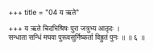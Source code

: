 +++
title = "04 य ऋते"

+++
य ऋते चिदभिश्रिषः पुरा जत्रुभ्य आतृदः ।  
सन्धाता सन्धिं मघवा पुरूवसुर्निष्कर्ता विह्रुतं पुनः ॥ ॥ ६ ॥